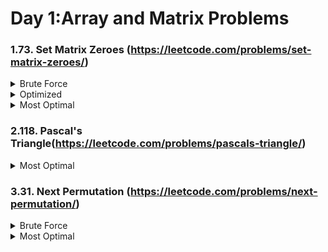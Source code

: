 # Day 1:Array and Matrix Problems

### 1.73. Set Matrix Zeroes (https://leetcode.com/problems/set-matrix-zeroes/)
<details><summary>Brute Force</summary>

##### TC: (N x M) x (N + M) (Traversel of the Array) x (Traversal of the row and col)
##### SC: O(1)
###### What are the ranges of the values at the matrix? (Assume all the values are on the positive side of 0)
 1. Traverse the matrix. Whenever gets 0 traverse for its entire row and column and place a value that can not be part of matrix (put -1 as we are told that all matrix values will be positive)
 2. Wherever there is -1 fill that up with 0
</details>

<details><summary>Optimized</summary>

##### TC: 2 x O(N x M) (Linear Traversel of the Array Twice)
##### SC: O(1)
 1. Take 2 dummy arrays (size of rows,size of col)
 2. Linearly traverse through array and set 0 in the 2 arrays.
 3. For every given index check index in col,row array and if any of it 0 make 0 in the matrix.
</details>
<details><summary>Most Optimal</summary>

##### TC: O(N x M + N x M) (Linear Traversel of the Array Twice)
##### SC: O(N) + O(M) (Two dummy row and col arrays)
 1. Take the dummy row,col in the matrix itself mat[0,0]
 2. col = True
 3. Iterate through matrix if you encounter 0 mark 0 in thae dummy row and col in the matrix.
 4. If the encountered 0 lies in the dummy col then make col = False
 5. Once done linear traversal traverse from back and check if any of the element in the dummy row or col is 0 make the current element 0.
 6. Once done linear traversal traverse from back and check if any of the element in the dummy row or col is 0 make the current element 0.
 7. Why did we traverse from back? It would have updated our dummy array as well if we would have started from front.
</details>

### 2.118. Pascal's Triangle(https://leetcode.com/problems/pascals-triangle/)
<details><summary>Most Optimal</summary>

##### TC: O(N) 
##### SC: O(1)
 1. Craete a List[List[int]] with all 1s. [[1], [1, 1], [1, 1, 1], [1, 1, 1, 1], [1, 1, 1, 1, 1]].
 2. Iterate over this List and add pascal[i][j] = pascal[i-1][j-1] + pascal[i-1][j]

</details>

### 3.31. Next Permutation (https://leetcode.com/problems/next-permutation/)
<details><summary>Brute Force</summary>

##### TC: (N! x N) N represents the number of elements present in the input array. Also for searching input arrays from all possible permutations will take N!. 
##### SC: O(1)

1. Find all possible permutations of elements present and store them.
2. Search input from all possible permutations.
3. Print the next permutation present right after it.
</details>


<details><summary>Most Optimal</summary>

##### TC: O(N) For the first iteration backward, the second interaction backward and reversal at the end takes O(N) for each, where N is the number of elements in the input array. This sums up to 3*O(N) which is approximately O(N).
##### SC: O(1)
 1. Linearly traverse array from backward such that ith index value of the array is less than (i+1)th index value. Store that index in a variable.
 2. If the index value received from step 1 is less than 0. This means the given input array is the largest
 lexicographical permutation. Hence, we will reverse the input array to get the minimum or starting permutation. Linearly traverse array from backward. Find an index that has a value greater than the previously found index. Store index another variable.
 3. Swap values present in indices found in the above two steps.
 4. Reverse array from index+1 where the index is found at step 1 till the end of the array.

</details>